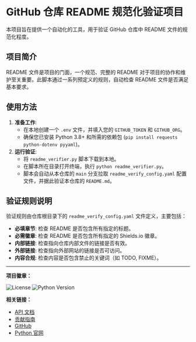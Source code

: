 # GitHub 仓库 README 规范化验证项目

本项目旨在提供一个自动化的工具，用于验证 GitHub 仓库中 README 文件的规范化程度。

## 项目简介

README 文件是项目的门面，一个规范、完整的 README 对于项目的协作和维护至关重要。此脚本通过一系列预定义的规则，自动检查 README 文件是否满足基本要求。

## 使用方法

1.  **准备工作**:
    *   在本地创建一个 `.env` 文件，并填入您的 `GITHUB_TOKEN` 和 `GITHUB_ORG`。
    *   确保您已安装 Python 3.8+ 和所需的依赖包 (`pip install requests python-dotenv pyyaml`)。
2.  **运行验证**:
    *   将 `readme_verifier.py` 脚本下载到本地。
    *   在脚本所在目录打开终端，执行 `python readme_verifier.py`。
    *   脚本会自动从本仓库的 `main` 分支拉取 `readme_verify_config.yaml` 配置文件，并据此验证本仓库的 `README.md`。

## 验证规则说明

验证规则由仓库根目录下的 `readme_verify_config.yaml` 文件定义，主要包括：

-   **必填章节**: 检查 README 是否包含所有指定的标题。
-   **必需徽章**: 检查 README 是否包含所有指定的 Shields.io 徽章。
-   **内部链接**: 检查指向仓库内部文件的链接是否有效。
-   **外部链接**: 检查指向外部网站的链接是否可访问。
-   **内容合规**: 检查内容是否包含禁止的关键词（如 TODO, FIXME）。

---

**项目徽章：**

![License](https://img.shields.io/badge/license-MIT-green)
![Python Version](https://img.shields.io/badge/python-3.8+-blue.svg)

**相关链接：**

- [API 文档](docs/API.md)
- [贡献指南](CONTRIBUTING.md)
- [GitHub](https://github.com)
- [Python 官网](https://www.python.org)
